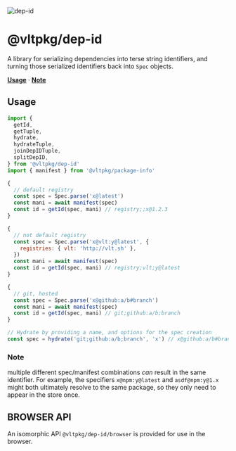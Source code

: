 ![dep-id](https://github.com/user-attachments/assets/f44cb9f8-e778-447c-8100-9ff564427048)

# @vltpkg/dep-id

A library for serializing dependencies into terse string identifiers,
and turning those serialized identifiers back into `Spec` objects.

**[Usage](#usage)** · **[Note](#note)**

## Usage

```js
import {
  getId,
  getTuple,
  hydrate,
  hydrateTuple,
  joinDepIDTuple,
  splitDepID,
} from '@vltpkg/dep-id'
import { manifest } from '@vltpkg/package-info'

{
  // default registry
  const spec = Spec.parse('x@latest')
  const mani = await manifest(spec)
  const id = getId(spec, mani) // registry;;x@1.2.3
}

{
  // not default registry
  const spec = Spec.parse('x@vlt:y@latest', {
    registries: { vlt: 'http://vlt.sh' },
  })
  const mani = await manifest(spec)
  const id = getId(spec, mani) // registry;vlt;y@latest
}

{
  // git, hosted
  const spec = Spec.parse('x@github:a/b#branch')
  const mani = await manifest(spec)
  const id = getId(spec, mani) // git;github:a/b;branch
}

// Hydrate by providing a name, and options for the spec creation
const spec = hydrate('git;github:a/b;branch', 'x') // x@github:a/b#branch
```

### Note

multiple different spec/manifest combinations _can_ result in the same
identifier. For example, the specifiers `x@npm:y@latest` and
`asdf@npm:y@1.x` might both ultimately resolve to the same package, so
they only need to appear in the store once.

## BROWSER API

An isomorphic API `@vltpkg/dep-id/browser` is provided for use in the
browser.
